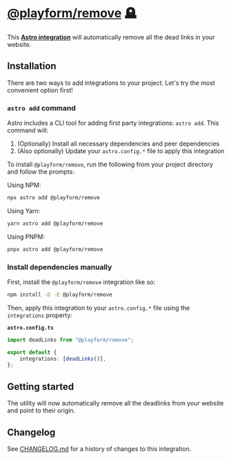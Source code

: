 # [@playform/remove] 🪦

This **[Astro integration][astro-integration]** will automatically remove all
the dead links in your website.

## Installation

There are two ways to add integrations to your project. Let's try the most
convenient option first!

### `astro add` command

Astro includes a CLI tool for adding first party integrations: `astro add`. This
command will:

1. (Optionally) Install all necessary dependencies and peer dependencies
2. (Also optionally) Update your `astro.config.*` file to apply this integration

To install `@playform/remove`, run the following from your project directory and
follow the prompts:

Using NPM:

```sh
npx astro add @playform/remove
```

Using Yarn:

```sh
yarn astro add @playform/remove
```

Using PNPM:

```sh
pnpx astro add @playform/remove
```

### Install dependencies manually

First, install the `@playform/remove` integration like so:

```sh
npm install -D -E @playform/remove
```

Then, apply this integration to your `astro.config.*` file using the
`integrations` property:

**`astro.config.ts`**

```ts
import deadLinks from "@playform/remove";

export default {
	integrations: [deadLinks()],
};
```

## Getting started

The utility will now automatically remove all the deadlinks from your website
and point to their origin.

[@playform/remove]: HTTPS://npmjs.org/@playform/remove
[astro-integration]: HTTPS://docs.astro.build/en/guides/integrations-guide/

## Changelog

See [CHANGELOG.md](CHANGELOG.md) for a history of changes to this integration.
